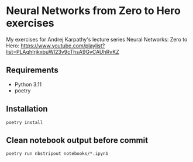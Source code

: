 # Neural Networks from Zero to Hero exercises

My exercises for Andrej Karpathy's lecture series Neural Networks: Zero to Hero:
https://www.youtube.com/playlist?list=PLAqhIrjkxbuWI23v9cThsA9GvCAUhRvKZ

## Requirements

* Python 3.11
* poetry

## Installation

`poetry install`

## Clean notebook output before commit

`poetry run nbstripout notebooks/*.ipynb`

